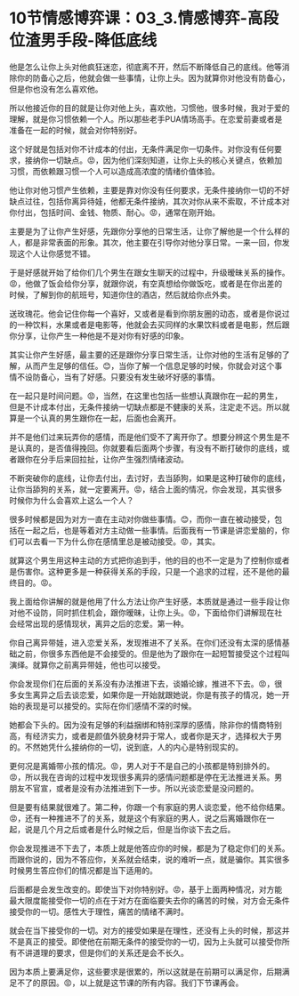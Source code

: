 # 10节情感博弈课：03_3.情感博弈-高段位渣男手段-降低底线

他是怎么让你上头对他疯狂迷恋，彻底离不开，然后不断降低自己的底线。他等消除你的防备心之后，他就会做一些事情，让你上头。因为就算你对他没有防备心，但是你也没有怎么喜欢他。

所以他接近你的目的就是让你对他上头，喜欢他，习惯他，很多时候，我对于爱的理解，就是你习惯依赖一个人。所以那些老手PUA情场高手。在恋爱前妻或者是准备在一起的时候，就会对你特别好。

这个好就是包括对你不计成本的付出，无条件满足你一切条件。对你没有任何要求，接纳你一切缺点。😡，因为他们深刻知道，让你上头的核心关键点，依赖加习惯，而依赖跟习惯一个人可以造成高浓度的情绪价值体验。

他让你对他习惯产生依赖，主要是靠对你没有任何要求，无条件接纳你一切的不好缺点过往，包括你离异待娃，他都无条件接纳，其次对你从来不索取，不计成本对你付出，包括时间、金钱、物质、耐心。😡，通常在刚开始。

主要是为了让你产生好感，先跟你分享他的日常生活，让你了解他是一个什么样的人，都是非常表面的形象。其次，他主要在引导你对他分享日常。一来一回，你发现这个人让你感觉不错。

于是好感就开始了给你们几个男生在跟女生聊天的过程中，升级暧昧关系的操作。😡，他做了饭会给你分享，就跟你说，有空真想给你做饭吃，或者是在你出差的时候，了解到你的航班号，知道你住的酒店，然后就给你点外卖。

送玫瑰花。他会记住你每一个喜好，又或者是看到你朋友圈的动态，或者是你说过的一种饮料，水果或者是电影等，他就会去买同样的水果饮料或者是电影，然后跟你分享，让你产生一种他是不是对你有好感的印象。

其实让你产生好感，最主要的还是跟你分享日常生活，让你对他的生活有足够的了解，从而产生足够的信任。😊，当你了解一个信息足够的时候，你就会对这个事情不设防备心，当有了好感。只要没有发生破坏好感的事情。

在一起只是时间问题。😡，当然，在这里也包括一些想认真跟你在一起的男生，但是不计成本付出，无条件接纳一切缺点都是不健康的关系，注定走不远。所以就算是一个认真的男生跟你在一起，后面也会离开。

并不是他们过来玩弄你的感情，而是他们受不了离开你了。想要分辨这个男生是不是认真的，是否值得挽回。你就要看后面两个步骤，有没有不断打破你的底线，或者跟你在分手后来回拉扯，让你产生强烈情绪波动。

不断突破你的底线，让你去付出，去讨好，去当舔狗，如果是这种打破你的底线，让你当舔狗的关系，就一定要离开。😡，结合上面的情况，你会发现，其实很多时候你为什么会喜欢上这么一个人？

很多时候都是因为对方一直在主动对你做些事情。😊，而你一直在被动接受，包括在一起之后，也是等着对方主动做一些事情。后面我有一节课是讲恋爱脑的，你们可以去看一下为什么你在感情里总是被动接受。😡，其实。

就算这个男生用这种主动的方式把你追到手，他的目的也不一定是为了控制你或者是伤害你。这种更多是一种获得关系的手段，只是一个追求的过程，还不是他的最终目的。😡。

我上面给你讲解的就是他用了什么方法让你产生好感，本质就是通过一些手段让你对他不设防，同时抓住机会，跟你暧昧，让你上头。😡，下面给你们讲解现在社会经常出现的感情现状，离异之后的恋爱。第一种。

你自己离异带娃，进入恋爱关系，发现推进不了关系。在你们还没有太深的感情基础之前，你很多东西他是不会接受的。但是他为了跟你在一起短暂接受这个过程叫演绎。就算你之前离异带娃，他也可以接受。

你会发现你们在后面的关系没有办法推进下去，谈婚论嫁，推进不下去。😡，很多女生离异之后去谈恋爱，如果你是一开始就跟她说，你是有孩子的情况，她一开始的表现是可以接受的。实际在你们感情不深的时候。

她都会下头的。因为没有足够的利益捆绑和特别深厚的感情，除非你的情商特别高，有经济实力，或者是颜值外貌身材异于常人，或者你是天才，选择权大于男的。不然她凭什么接纳你的一切，说到底，人的内心是特别现实的。

更何况是离婚带小孩的情况。😡，男人对于不是自己的小孩都是特别排外的。😡，所以我在咨询的过程中发现很多离异的感情问题都是停在无法推进关系。男朋友不官宣，或者是没有办法推进到下一步。所以光谈恋爱是没问题的。

但是要有结果就很难了。第二种，你跟一个有家庭的男人谈恋爱，他不给你结果。😡，还有一种推进不了的关系，就是这个有家庭的男人，说之后离婚跟你在一起，说是几个月之后或者是什么时候之后，但是当你谈下去之后。

你会发现推进不下去了，本质上就是他答应你的时候，都是为了稳定你们的关系。而跟你说的，因为不答应你，关系就会结束，说的难听一点，就是骗你。其实很多时候男生答应你们的情况都是当下适用的。

后面都是会发生改变的。即使当下对你特别好。😡，基于上面两种情况，对方能最大限度能接受你一切的点在于对方在面临要失去你的痛苦的时候，对方会无条件接受你的一切。感性大于理性，痛苦的情绪不满时。

就会在当下接受你的一切。对方的接受如果是在理性，还没有上头的时候，那这并不是真正的接受。即使他在前期无条件的接受你的一切，因为上头就可以接受你所有不讲道理的要求，但是你们的关系还是会不长久。

因为本质上要满足你，这些要求是很累的，所以这就是在前期可以满足你，后期满足不了的原因。😡，以上就是这节课的所有内容。我们下节课再会。

